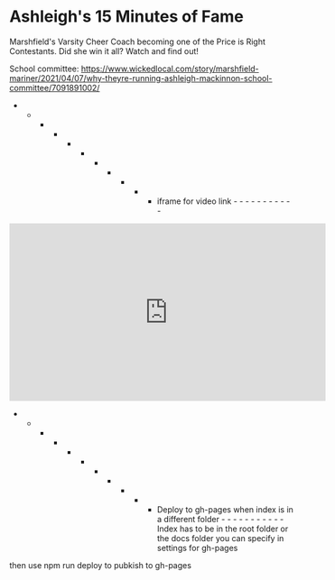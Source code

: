# Ashleigh's 15 Minutes of Fame

Marshfield's Varsity Cheer Coach becoming one of the Price is Right Contestants. Did she win it all? Watch and find out!

School committee:
https://www.wickedlocal.com/story/marshfield-mariner/2021/04/07/why-theyre-running-ashleigh-mackinnon-school-committee/7091891002/

- - - - - - - - - - - iframe for video link - - - - - - - - - - -

<iframe width="560" height="315" src="https://www.youtube.com/embed/s12s5pMBWVc?si=dMKKm0ZqL-g94lnr" title="YouTube video player" frameborder="0" allow="accelerometer; autoplay; clipboard-write; encrypted-media; gyroscope; picture-in-picture; web-share" allowfullscreen></iframe>

- - - - - - - - - - - Deploy to gh-pages when index is in a different folder - - - - - - - - - - -
Index has to be in the root folder or the docs folder
you can specify in settings for gh-pages

then use npm run deploy to pubkish to gh-pages
